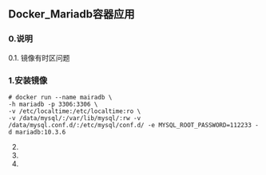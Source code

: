 ## Docker_Mariadb容器应用

### 0.说明
0.1. 镜像有时区问题

### 1.安装镜像
```
# docker run --name mairadb \
-h mariadb -p 3306:3306 \
-v /etc/localtime:/etc/localtime:ro \
-v /data/mysql/:/var/lib/mysql/:rw -v /data/mysql.conf.d/:/etc/mysql/conf.d/ -e MYSQL_ROOT_PASSWORD=112233 -d mariadb:10.3.6
```

2.


3.



4.
